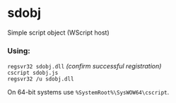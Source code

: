 # sdobj
Simple script object (WScript host)

### Using:  
`regsvr32 sdobj.dll` _(confirm successful registration)_  
`cscript sdobj.js`  
`regsvr32 /u sdobj.dll`

On 64-bit systems use `%SystemRoot%\SysWOW64\cscript`.
